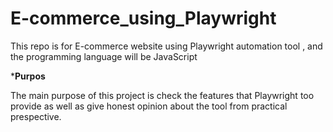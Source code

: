# E-commerce_using_Playwright
This repo is for E-commerce website using Playwright automation tool , and the programming language will be JavaScript

***Purpos**

The main purpose of this project is check the features that Playwright too provide as well as give honest opinion about the tool from practical prespective.
